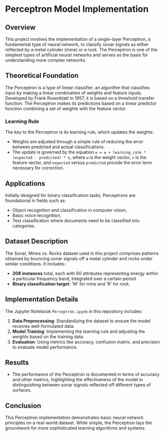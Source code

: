 # Perceptron Model Implementation

## Overview

This project involves the implementation of a single-layer Perceptron, a fundamental type of neural network, to classify sonar signals as either reflected by a metal cylinder (mine) or a rock. The Perceptron is one of the simplest types of artificial neural networks and serves as the basis for understanding more complex networks.

## Theoretical Foundation

The Perceptron is a type of linear classifier, an algorithm that classifies input by making a linear combination of weights and feature inputs. Developed by Frank Rosenblatt in 1957, it is based on a threshold transfer function. The Perceptron makes its predictions based on a linear predictor function combining a set of weights with the feature vector.

### Learning Rule

The key to the Perceptron is its learning rule, which updates the weights:

- Weights are adjusted through a simple rule of reducing the error between predicted and actual classifications.
- The update is governed by the equation `w = w + learning_rate * (expected - predicted) * x`, where `w` is the weight vector, `x` is the feature vector, and `expected` versus `predicted` provide the error term necessary for correction.

## Applications

Initially designed for binary classification tasks, Perceptrons are foundational in fields such as:

- Object recognition and classification in computer vision,
- Basic voice recognition,
- Text classification where documents need to be classified into categories.

## Dataset Description

The Sonar, Mines vs. Rocks dataset used in this project comprises patterns obtained by bouncing sonar signals off a metal cylinder and rocks under similar conditions. It includes:

- **208 instances** total, each with 60 attributes representing energy within a particular frequency band, integrated over a certain period.
- **Binary classification target**: 'M' for mine and 'R' for rock.

## Implementation Details

The Jupyter Notebook `Perceptron.ipynb` in this repository includes:

1. **Data Preprocessing**: Standardizing the dataset to ensure the model receives well-formulated data.
2. **Model Training**: Implementing the learning rule and adjusting the weights based on the training data.
3. **Evaluation**: Using metrics like accuracy, confusion matrix, and precision to evaluate model performance.

## Results

- The performance of the Perceptron is documented in terms of accuracy and other metrics, highlighting the effectiveness of the model in distinguishing between sonar signals reflected off different types of surfaces.

## Conclusion

This Perceptron implementation demonstrates basic neural network principles on a real-world dataset. While simple, the Perceptron lays the groundwork for more sophisticated learning algorithms and systems.
